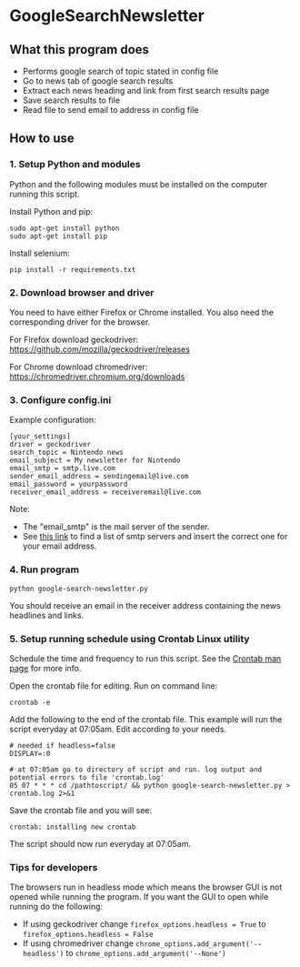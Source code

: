 # GoogleSearchNewsletter

## What this program does 
- Performs google search of topic stated in config file
- Go to news tab of google search results
- Extract each news heading and link from first search results page
- Save search results to file
- Read file to send email to address in config file

## How to use

### 1. Setup Python and modules

Python and the following modules must be installed on the computer running this script.

Install Python and pip:
```
sudo apt-get install python
sudo apt-get install pip
```

Install selenium:
```
pip install -r requirements.txt
```

### 2. Download browser and driver

You need to have either Firefox or Chrome installed. You also need the corresponding driver for the browser.

For Firefox download geckodriver:
https://github.com/mozilla/geckodriver/releases

For Chrome download chromedriver:
https://chromedriver.chromium.org/downloads


### 3. Configure config.ini

Example configuration:
```
[your_settings]
driver = geckodriver
search_topic = Nintendo news
email_subject = My newsletter for Nintendo
email_smtp = smtp.live.com
sender_email_address = sendingemail@live.com
email_password = yourpassword
receiver_email_address = receiveremail@live.com
```

Note: 
- The "email_smtp" is the mail server of the sender. 
- See [this link](https://www.arclab.com/en/kb/email/list-of-smtp-and-pop3-servers-mailserver-list.html) to find a list of smtp servers and insert the correct one for your email address.


### 4. Run program

```
python google-search-newsletter.py
```

You should receive an email in the receiver address containing the news headlines and links.

### 5. Setup running schedule using Crontab Linux utility

Schedule the time and frequency to run this script. See the [Crontab man page](https://linux.die.net/man/5/crontab) for more info.

Open the crontab file for editing. Run on command line:
```
crontab -e
```

Add the following to the end of the crontab file. This example will run the script everyday at 07:05am. Edit according to your needs.
```
# needed if headless=false
DISPLAY=:0

# at 07:05am go to directory of script and run. log output and potential errors to file 'crontab.log'
05 07 * * * cd /pathtoscript/ && python google-search-newsletter.py > crontab.log 2>&1
```
Save the crontab file and you will see:
```
crontab: installing new crontab
```
The script should now run everyday at 07:05am.


### Tips for developers

The browsers run in headless mode which means the browser GUI is not opened while running the program.
If you want the GUI to open while running do the following:
- If using geckodriver change `firefox_options.headless = True` to `firefox_options.headless = False`
- If using chromedriver change `chrome_options.add_argument('--headless')` to `chrome_options.add_argument('--None')`